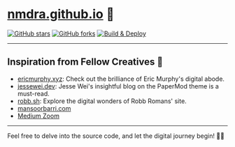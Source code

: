 # [nmdra.github.io](https://nmdra.github.io) 🚀

[![GitHub stars](https://img.shields.io/github/stars/nmdra/nmdra.github.io?style=social)](https://github.com/nmdra/nmdra.github.io/stargazers)
[![GitHub forks](https://img.shields.io/github/forks/nmdra/nmdra.github.io?style=social)](https://github.com/nmdra/nmdra.github.io/network/members)
[![Build & Deploy](https://github.com/nmdra/nmdra.github.io/actions/workflows/hugo.yaml/badge.svg)](https://github.com/nmdra/nmdra.github.io/actions/workflows/hugo.yaml)

---

## Inspiration from Fellow Creatives 🌟


- [ericmurphy.xyz](https://github.com/ericmurphyxyz/ericmurphy.xyz): Check out the brilliance of Eric Murphy's digital abode.
- [jessewei.dev](https://jessewei.dev/blog/2023/papermod/): Jesse Wei's insightful blog on the PaperMod theme is a must-read.
- [robb.sh](https://github.com/robb-romans/robb-sh-hugo): Explore the digital wonders of Robb Romans' site.
- [mansoorbarri.com](https://mansoorbarri.com/tags/hugo/)
- [Medium Zoom](https://github.com/francoischalifour/medium-zoom) 

--- 
   
Feel free to delve into the source code, and let the digital journey begin! 🚀🌐

